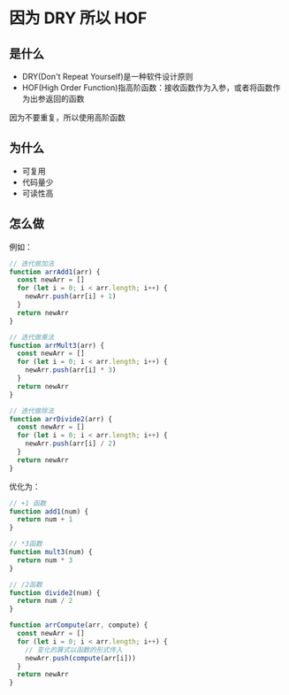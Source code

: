 # 因为 DRY 所以 HOF

## 是什么

- DRY(Don't Repeat Yourself)是一种软件设计原则
- HOF(High Order Function)指高阶函数：接收函数作为入参，或者将函数作为出参返回的函数

因为不要重复，所以使用高阶函数

## 为什么

- 可复用
- 代码量少
- 可读性高

## 怎么做

例如：

```js
// 迭代做加法
function arrAdd1(arr) {
  const newArr = []
  for (let i = 0; i < arr.length; i++) {
    newArr.push(arr[i] + 1)
  }
  return newArr
}

// 迭代做乘法
function arrMult3(arr) {
  const newArr = []
  for (let i = 0; i < arr.length; i++) {
    newArr.push(arr[i] * 3)
  }
  return newArr
}

// 迭代做除法
function arrDivide2(arr) {
  const newArr = []
  for (let i = 0; i < arr.length; i++) {
    newArr.push(arr[i] / 2)
  }
  return newArr
}
```

优化为：

```js
// +1 函数
function add1(num) {
  return num + 1
}

// *3函数
function mult3(num) {
  return num * 3
}

// /2函数
function divide2(num) {
  return num / 2
}

function arrCompute(arr, compute) {
  const newArr = []
  for (let i = 0; i < arr.length; i++) {
    // 变化的算式以函数的形式传入
    newArr.push(compute(arr[i]))
  }
  return newArr
}
```
